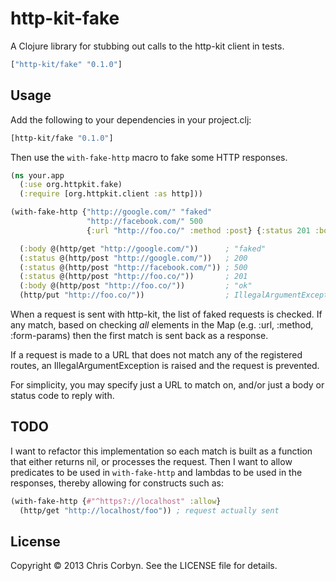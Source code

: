 # http-kit-fake

A Clojure library for stubbing out calls to the http-kit client in tests.

``` clojure
["http-kit/fake" "0.1.0"]
```

## Usage

Add the following to your dependencies in your project.clj:

``` clojure
[http-kit/fake "0.1.0"]
```

Then use the `with-fake-http` macro to fake some HTTP responses.

``` clojure
(ns your.app
  (:use org.httpkit.fake)
  (:require [org.httpkit.client :as http]))

(with-fake-http {"http://google.com/" "faked"
                 "http://facebook.com/" 500
                 {:url "http://foo.co/" :method :post} {:status 201 :body "ok"}}

  (:body @(http/get "http://google.com/"))      ; "faked"
  (:status @(http/post "http://google.com/"))   ; 200
  (:status @(http/post "http://facebook.com/")) ; 500
  (:status @(http/post "http://foo.co/"))       ; 201
  (:body @(http/post "http://foo.co/"))         ; "ok"
  (http/put "http://foo.co/"))                  ; IllegalArgumentException
```

When a request is sent with http-kit, the list of faked requests is checked.
If any match, based on checking *all* elements in the Map (e.g. :url, :method,
:form-params) then the first match is sent back as a response.

If a request is made to a URL that does not match any of the registered routes,
an IllegalArgumentException is raised and the request is prevented.

For simplicity, you may specify just a URL to match on, and/or just a body or
status code to reply with.

## TODO

I want to refactor this implementation so each match is built as a function
that either returns nil, or processes the request. Then I want to allow
predicates to be used in `with-fake-http` and lambdas to be used in the
responses, thereby allowing for constructs such as:

``` clojure
(with-fake-http {#"^https?://localhost" :allow}
  (http/get "http://localhost/foo")) ; request actually sent
```

## License

Copyright © 2013 Chris Corbyn. See the LICENSE file for details.
